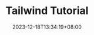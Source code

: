 ---
title: "Tailwind Tutorial"
description: 
date: 2023-12-18T13:34:19+08:00
image: 
math: 
license: 
hidden: false
comments: true
draft: true
---